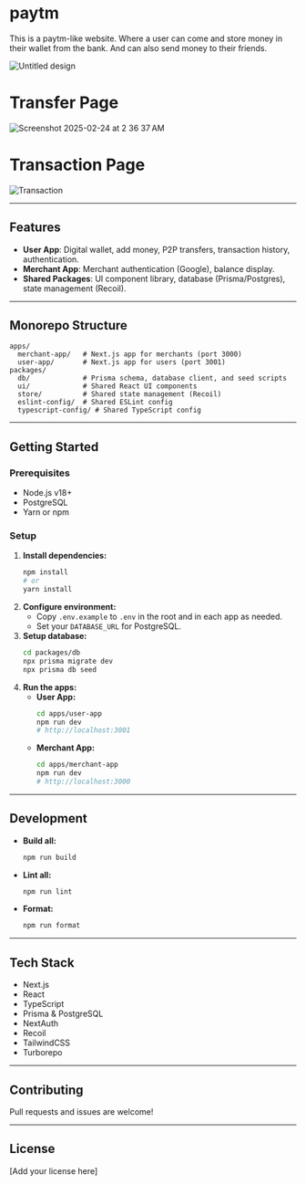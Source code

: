 # paytm

This is a paytm-like website.
Where a user can come and store money in their wallet from the bank.
And can also send money to their friends.

![Untitled design](https://github.com/user-attachments/assets/d956e75e-c22f-4162-a833-d475b1e8e4e8)

# Transfer Page

![Screenshot 2025-02-24 at 2 36 37 AM](https://github.com/user-attachments/assets/dfbc07dd-f7f2-483b-b919-33381f28ee33)

# Transaction Page

![Transaction](https://github.com/user-attachments/assets/ddfdfee9-f52d-4e2f-ac56-016a2ff438f0)

---

## Features

- **User App**: Digital wallet, add money, P2P transfers, transaction history, authentication.
- **Merchant App**: Merchant authentication (Google), balance display.
- **Shared Packages**: UI component library, database (Prisma/Postgres), state management (Recoil).

---

## Monorepo Structure

```
apps/
  merchant-app/   # Next.js app for merchants (port 3000)
  user-app/       # Next.js app for users (port 3001)
packages/
  db/             # Prisma schema, database client, and seed scripts
  ui/             # Shared React UI components
  store/          # Shared state management (Recoil)
  eslint-config/  # Shared ESLint config
  typescript-config/ # Shared TypeScript config
```

---

## Getting Started

### Prerequisites

- Node.js v18+
- PostgreSQL
- Yarn or npm

### Setup

1. **Install dependencies:**
   ```sh
   npm install
   # or
   yarn install
   ```
2. **Configure environment:**
   - Copy `.env.example` to `.env` in the root and in each app as needed.
   - Set your `DATABASE_URL` for PostgreSQL.
3. **Setup database:**
   ```sh
   cd packages/db
   npx prisma migrate dev
   npx prisma db seed
   ```
4. **Run the apps:**
   - **User App:**
     ```sh
     cd apps/user-app
     npm run dev
     # http://localhost:3001
     ```
   - **Merchant App:**
     ```sh
     cd apps/merchant-app
     npm run dev
     # http://localhost:3000
     ```

---

## Development

- **Build all:**
  ```sh
  npm run build
  ```
- **Lint all:**
  ```sh
  npm run lint
  ```
- **Format:**
  ```sh
  npm run format
  ```

---

## Tech Stack

- Next.js
- React
- TypeScript
- Prisma & PostgreSQL
- NextAuth
- Recoil
- TailwindCSS
- Turborepo

---

## Contributing

Pull requests and issues are welcome!

---

## License

[Add your license here]
